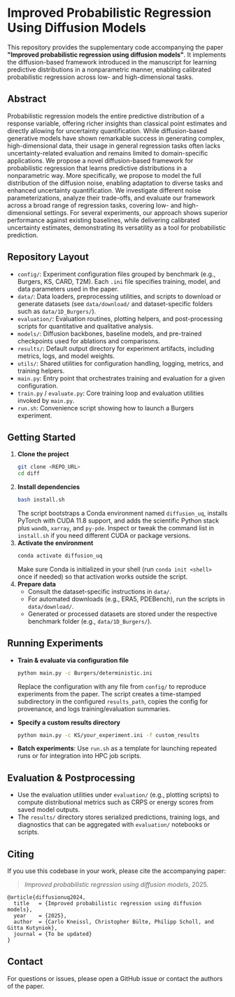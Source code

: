 # Improved Probabilistic Regression Using Diffusion Models

This repository provides the supplementary code accompanying the paper **"Improved probabilistic regression using diffusion models"**. It implements the diffusion-based framework introduced in the manuscript for learning predictive distributions in a nonparametric manner, enabling calibrated probabilistic regression across low- and high-dimensional tasks.

## Abstract

Probabilistic regression models the entire predictive distribution of a response variable, offering richer insights than classical point estimates and directly allowing for uncertainty quantification. While diffusion-based generative models have shown remarkable success in generating complex, high-dimensional data, their usage in general regression tasks often lacks uncertainty-related evaluation and remains limited to domain-specific applications. We propose a novel diffusion-based framework for probabilistic regression that learns predictive distributions in a nonparametric way. More specifically, we propose to model the full distribution of the diffusion noise, enabling adaptation to diverse tasks and enhanced uncertainty quantification. We investigate different noise parameterizations, analyze their trade-offs, and evaluate our framework across a broad range of regression tasks, covering low- and high-dimensional settings. For several experiments, our approach shows superior performance against existing baselines, while delivering calibrated uncertainty estimates, demonstrating its versatility as a tool for probabilistic prediction.

## Repository Layout

- `config/`: Experiment configuration files grouped by benchmark (e.g., Burgers, KS, CARD, T2M). Each `.ini` file specifies training, model, and data parameters used in the paper.
- `data/`: Data loaders, preprocessing utilities, and scripts to download or generate datasets (see `data/download/` and dataset-specific folders such as `data/1D_Burgers/`).
- `evaluation/`: Evaluation routines, plotting helpers, and post-processing scripts for quantitative and qualitative analysis.
- `models/`: Diffusion backbones, baseline models, and pre-trained checkpoints used for ablations and comparisons.
- `results/`: Default output directory for experiment artifacts, including metrics, logs, and model weights.
- `utils/`: Shared utilities for configuration handling, logging, metrics, and training helpers.
- `main.py`: Entry point that orchestrates training and evaluation for a given configuration.
- `train.py` / `evaluate.py`: Core training loop and evaluation utilities invoked by `main.py`.
- `run.sh`: Convenience script showing how to launch a Burgers experiment.

## Getting Started

1. **Clone the project**
   ```bash
   git clone <REPO_URL>
   cd diff
   ```
2. **Install dependencies**
   ```bash
   bash install.sh
   ```
   The script bootstraps a Conda environment named `diffusion_uq`, installs PyTorch with CUDA 11.8 support, and adds the scientific Python stack plus `wandb`, `xarray`, and `py-pde`. Inspect or tweak the command list in `install.sh` if you need different CUDA or package versions.
3. **Activate the environment**
   ```bash
   conda activate diffusion_uq
   ```
   Make sure Conda is initialized in your shell (run `conda init <shell>` once if needed) so that activation works outside the script.
4. **Prepare data**
   - Consult the dataset-specific instructions in `data/`.
   - For automated downloads (e.g., ERA5, PDEBench), run the scripts in `data/download/`.
   - Generated or processed datasets are stored under the respective benchmark folder (e.g., `data/1D_Burgers/`).

## Running Experiments

- **Train & evaluate via configuration file**
  ```bash
  python main.py -c Burgers/deterministic.ini
  ```
  Replace the configuration with any file from `config/` to reproduce experiments from the paper. The script creates a time-stamped subdirectory in the configured `results_path`, copies the config for provenance, and logs training/evaluation summaries.

- **Specify a custom results directory**
  ```bash
  python main.py -c KS/your_experiment.ini -f custom_results
  ```

- **Batch experiments**: Use `run.sh` as a template for launching repeated runs or for integration into HPC job scripts.

## Evaluation & Postprocessing

- Use the evaluation utilities under `evaluation/` (e.g., plotting scripts) to compute distributional metrics such as CRPS or energy scores from saved model outputs.
- The `results/` directory stores serialized predictions, training logs, and diagnostics that can be aggregated with `evaluation/` notebooks or scripts.

## Citing

If you use this codebase in your work, please cite the accompanying paper:

> *Improved probabilistic regression using diffusion models*, 2025.

```
@article{diffusionuq2024,
  title   = {Improved probabilistic regression using diffusion models},
  year    = {2025},
  author  = {Carlo Kneissl, Christopher Bülte, Philipp Scholl, and Gitta Kutyniok},
  journal = {To be updated}
}
```

## Contact

For questions or issues, please open a GitHub issue or contact the authors of the paper.
